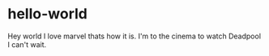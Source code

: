 # hello-world

Hey world I love marvel thats how it is. 
I'm to the cinema to watch Deadpool I can't wait. 
